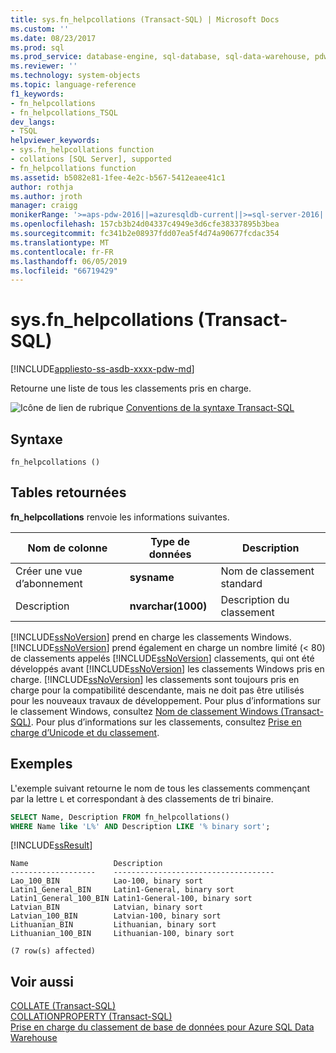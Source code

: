 ```yaml
---
title: sys.fn_helpcollations (Transact-SQL) | Microsoft Docs
ms.custom: ''
ms.date: 08/23/2017
ms.prod: sql
ms.prod_service: database-engine, sql-database, sql-data-warehouse, pdw
ms.reviewer: ''
ms.technology: system-objects
ms.topic: language-reference
f1_keywords:
- fn_helpcollations
- fn_helpcollations_TSQL
dev_langs:
- TSQL
helpviewer_keywords:
- sys.fn_helpcollations function
- collations [SQL Server], supported
- fn_helpcollations function
ms.assetid: b5082e81-1fee-4e2c-b567-5412eaee41c1
author: rothja
ms.author: jroth
manager: craigg
monikerRange: '>=aps-pdw-2016||=azuresqldb-current||>=sql-server-2016||=sqlallproducts-allversions||>=sql-server-linux-2017||=azuresqldb-mi-current'
ms.openlocfilehash: 157cb3b24d04337c4949e3d6cfe38337895b3bea
ms.sourcegitcommit: fc341b2e08937fdd07ea5f4d74a90677fcdac354
ms.translationtype: MT
ms.contentlocale: fr-FR
ms.lasthandoff: 06/05/2019
ms.locfileid: "66719429"
---
```

# <a name="sysfnhelpcollations-transact-sql"></a>sys.fn_helpcollations (Transact-SQL)

[!INCLUDE[appliesto-ss-asdb-xxxx-pdw-md](../../includes/appliesto-ss-asdb-xxxx-pdw-md.md)]

  Retourne une liste de tous les classements pris en charge.  
  
 ![Icône de lien de rubrique](../../database-engine/configure-windows/media/topic-link.gif "Icône lien de rubrique") [Conventions de la syntaxe Transact-SQL](../../t-sql/language-elements/transact-sql-syntax-conventions-transact-sql.md)  
  
## <a name="syntax"></a>Syntaxe  
  
```
fn_helpcollations ()  
```  
  
## <a name="tables-returned"></a>Tables retournées

 **fn_helpcollations** renvoie les informations suivantes.  
  
|Nom de colonne|Type de données|Description|  
|-----------------|---------------|-----------------|  
|Créer une vue d’abonnement|**sysname**|Nom de classement standard|  
|Description|**nvarchar(1000)**|Description du classement|  
  
 [!INCLUDE[ssNoVersion](../../includes/ssnoversion-md.md)] prend en charge les classements Windows. [!INCLUDE[ssNoVersion](../../includes/ssnoversion-md.md)] prend également en charge un nombre limité (< 80) de classements appelés [!INCLUDE[ssNoVersion](../../includes/ssnoversion-md.md)] classements, qui ont été développés avant [!INCLUDE[ssNoVersion](../../includes/ssnoversion-md.md)] les classements Windows pris en charge. [!INCLUDE[ssNoVersion](../../includes/ssnoversion-md.md)] les classements sont toujours pris en charge pour la compatibilité descendante, mais ne doit pas être utilisés pour les nouveaux travaux de développement. Pour plus d’informations sur le classement Windows, consultez [Nom de classement Windows &#40;Transact-SQL&#41;](../../t-sql/statements/windows-collation-name-transact-sql.md). Pour plus d’informations sur les classements, consultez [Prise en charge d’Unicode et du classement](../../relational-databases/collations/collation-and-unicode-support.md).  
  
## <a name="examples"></a>Exemples

 L'exemple suivant retourne le nom de tous les classements commençant par la lettre `L` et correspondant à des classements de tri binaire.  
  
```sql  
SELECT Name, Description FROM fn_helpcollations()  
WHERE Name like 'L%' AND Description LIKE '% binary sort';  
```  
  
 [!INCLUDE[ssResult](../../includes/ssresult-md.md)]  
  
 ```
 Name                   Description  
 -------------------    ------------------------------------  
 Lao_100_BIN            Lao-100, binary sort  
 Latin1_General_BIN     Latin1-General, binary sort  
 Latin1_General_100_BIN Latin1-General-100, binary sort  
 Latvian_BIN            Latvian, binary sort  
 Latvian_100_BIN        Latvian-100, binary sort  
 Lithuanian_BIN         Lithuanian, binary sort  
 Lithuanian_100_BIN     Lithuanian-100, binary sort  
  
 (7 row(s) affected)  
 ```
  
## <a name="see-also"></a>Voir aussi

[COLLATE &#40;Transact-SQL&#41;](~/t-sql/statements/collations.md)   
[COLLATIONPROPERTY &#40;Transact-SQL&#41;](../../t-sql/functions/collation-functions-collationproperty-transact-sql.md)  
[Prise en charge du classement de base de données pour Azure SQL Data Warehouse](https://azure.microsoft.com/blog/database-collation-support-for-azure-sql-data-warehouse-2)  